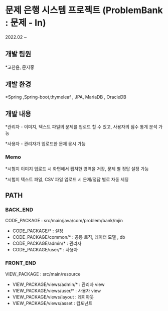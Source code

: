 # 문제 은행 시스템 프로젝트 (ProblemBank : 문제 - In)
2022.02 ~

## 개발 팀원
*고찬윤, 문지홍

## 개발 환경
*Spring ,Spring-boot,thymeleaf , JPA, MariaDB , OracleDB

## 개발 내용

*관리자 - 이미지, 텍스트 파일의 문제를 업로드 할 수 있고, 사용자의 점수 통계 분석 가능

*사용자 - 관리자가 업로드한 문제 응시 가능

### Memo

*시험지 이미지 업로드 시 화면에서 캡쳐한 영역을 저장, 문제 별 정답 설정 가능

*시험지 텍스트 파일, CSV 파일 업로드 시 문제/정답 별로 자동 세팅


## PATH

### BACK_END
CODE_PACKAGE : src/main/java/com/problem/bank/mjin
* CODE_PACKAGE/* : 설정
* CODE_PACKAGE/common/* : 공통 로직, 데이터 모델 , db
* CODE_PACKAGE/admin/* : 관리자
* CODE_PACKAGE/user/* : 사용자


### FRONT_END
VIEW_PACKAGE : src/main/resource
* VIEW_PACKAGE/views/admin/* : 관리자 view
* VIEW_PACKAGE/views/user/* : 사용자 view
* VIEW_PACKAGE/views/layout : 레이아웃
* VIEW_PACKAGE/views/asset : 컴포넌트

